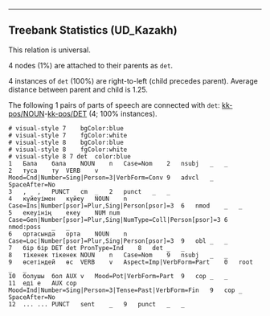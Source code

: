 

--------------------------------------------------------------------------------

## Treebank Statistics (UD_Kazakh)

This relation is universal.

4 nodes (1%) are attached to their parents as `det`.

4 instances of `det` (100%) are right-to-left (child precedes parent).
Average distance between parent and child is 1.25.

The following 1 pairs of parts of speech are connected with `det`: [kk-pos/NOUN]()-[kk-pos/DET]() (4; 100% instances).


~~~ conllu
# visual-style 7	bgColor:blue
# visual-style 7	fgColor:white
# visual-style 8	bgColor:blue
# visual-style 8	fgColor:white
# visual-style 8 7 det	color:blue
1	Бала	бала	NOUN	n	Case=Nom	2	nsubj	_	_
2	туса	ту	VERB	v	Mood=Cnd|Number=Sing|Person=3|VerbForm=Conv	9	advcl	_	SpaceAfter=No
3	,	,	PUNCT	cm	_	2	punct	_	_
4	күйеуімен	күйеу	NOUN	n	Case=Ins|Number[psor]=Plur,Sing|Person[psor]=3	6	nmod	_	_
5	екеуінің	екеу	NUM	num	Case=Gen|Number[psor]=Plur,Sing|NumType=Coll|Person[psor]=3	6	nmod:poss	_	_
6	ортасында	орта	NOUN	n	Case=Loc|Number[psor]=Plur,Sing|Person[psor]=3	9	obl	_	_
7	бір	бір	DET	det	PronType=Ind	8	det	_	_
8	тікенек	тікенек	NOUN	n	Case=Nom	9	nsubj	_	_
9	өсетіндей	өс	VERB	v	Aspect=Imp|VerbForm=Part	0	root	_	_
10	болушы	бол	AUX	v	Mood=Pot|VerbForm=Part	9	cop	_	_
11	еді	е	AUX	cop	Mood=Ind|Number=Sing|Person=3|Tense=Past|VerbForm=Fin	9	cop	_	SpaceAfter=No
12	...	...	PUNCT	sent	_	9	punct	_	_

~~~


